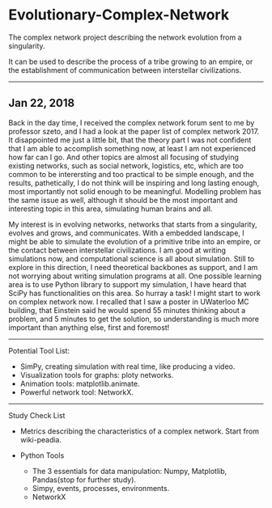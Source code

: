 # Evolutionary-Complex-Network
The complex network project describing the network evolution from a singularity. 

It can be used to describe the process of a tribe growing to an empire, or the establishment of communication between interstellar civilizations. 

---

## Jan 22, 2018

Back in the day time, I received the complex network forum sent to me by professor szeto, and I had a look at the paper list of complex network 2017. It disappointed me just a little bit, that the theory part I was not confident that I am able to accomplish something now, at least I am not experienced how far can I go. And other topics are almost all focusing of studying existing networks, such as social network, logistics, etc, which are too common to be interersting and too practical to be simple enough, and the results, pathetically, I do not think will be inspiring and long lasting enough, most importantly not solid enough to be meaningful. Modelling problem has the same issue as well, although it should be the most important and interesting topic in this area, simulating human brains and all. 

My interest is in evolving networks, networks that starts from a singularity, evolves and grows, and communicates. With a embedded landscape, I might be able to simulate the evolution of a primitive tribe into an empire, or the contact between interstellar civilizations. I am good at writing simulations now, and computational science is all about simulation. Still to explore in this direction, I need theoretical backbones as support, and I am not worrying about writing simulation programs at all. One possible learning area is to use Python library to support my simulation, I have heard that SciPy has functionalities on this area. So hurray a task! I might start to work on complex network now. I recalled that I saw a poster in UWaterloo MC building, that Einstein said he would spend 55 minutes thinking about a problem, and 5 minutes to get the solution, so understanding is much more important than anything else, first and foremost!


---
Potential Tool List:

*	SimPy, creating simulation with real time, like producing a video.
*	Visualization tools for graphs: ploty networks.
*	Animation tools: matplotlib.animate.
*	Powerful network tool: NetworkX.
---

Study Check List

* Metrics describing the characteristics of a complex network. Start from wiki-peadia.

* Python Tools
	*	The 3 essentials for data manipulation: Numpy, Matplotlib, Pandas(stop for further study).
	*	Simpy, events, processes, environments.
	*	NetworkX